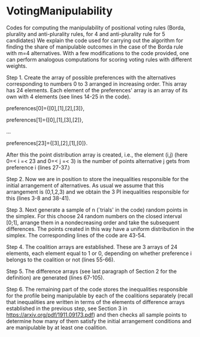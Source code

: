 # VotingManipulability
Codes for computing the manipulability of positional voting rules (Borda, plurality and anti-plurality rules, for 4 and anti-plurality rule for 5 candidates)
We explain the code used for carrying out the algorithm for finding the share of manipulable outcomes in the case of the Borda rule with m=4 alternatives.  With a few modifications to the code provided,  one can  perform analogous computations for scoring voting rules with different weights. 

Step 1. Create the array of possible preferences with the alternatives corresponding to numbers 0 to 3 arranged in increasing order. This array has 24 elements. Each element of the preferences' array is an array of its own with 4 elements (see lines 14-25 in the code). 

preferences[0]={[0],[1],[2],[3]},
	
preferences[1]={[0],[1],[3],[2]},
	
...
	
preferences[23]={[3],[2],[1],[0]}.
	
After this the point distribution array is created, i.e., the element (i,j) (here 0=< i =< 23 and  0=< j =< 3) is the number of points alternative j gets from preference i (lines 27-37.)
	
Step 2. Now we are in position to store the inequalities responsible for the initial arrangement of alternatives. As usual we assume that this arrangement is (0,1,2,3) and we obtain the 3 PI inequalities responsible for this  (lines 3-8 and 38-41).
	
Step 3. Next generate a sample of n  (`trials' in the code) random points in the simplex. For this choose 24 random numbers on the closed interval [0;1], arrange them in a nondecreasing order and take the subsequent differences. The points created in this way have a uniform distribution in  the simplex.  The corresponding lines of the code are 43-54.
  
Step 4. The coalition arrays are established. These are 3 arrays of 24 elements, each element equal to 1 or 0, depending on whether preference i 
belongs to the coalition or not (lines 55-66).
	
Step 5. The difference arrays (see last paragraph of Section 2 for the definition) are generated (lines 67-105). 
	
Step 6. The remaining part of the code stores the inequalities responsible for the profile being manipulable by each of the coalitions separately (recall that  inequalities are  written in terms of the elements of difference arrays established in the previous step, see Section 3 in https://arxiv.org/pdf/1911.09173.pdf) and then checks  all sample points to determine how many of them satisfy the initial arrangement conditions and are manipulable by at least one coalition.
  
  
